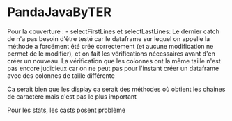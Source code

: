 # PandaJavaByTER
Pour la couverture :
    - selectFirstLines et selectLastLines:
        Le dernier catch de n'a pas besoin d'être testé car le dataframe sur lequel on appelle la méthode a forcément été créé correctement (et aucune modification ne permet de le modifier), et on fait les vérifications nécessaires avant d'en créer un nouveau.
        La vérification que les colonnes ont la même taille n'est pas encore judicieux car on ne peut pas pour l'instant créer un dataframe avec des colonnes de taille différente
    
Ca serait bien que les display ça serait des méthodes où obtient les chaines de caractère mais c'est pas le plus important

Pour les stats, les casts posent problème
